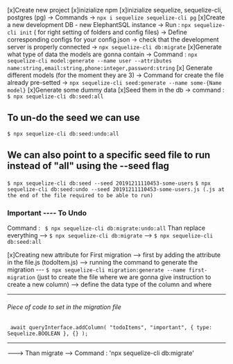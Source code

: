 [x]Create new project
[x]inizialize npm
[x]inizialize sequelize, sequelize-cli, postgres (pg)
-> Commands -> `npx i sequelize sequelize-cli pg`
[x]Create a new development DB - new ElephantSQL instance
-> Run : `npx sequelize-cli init` ( for right setting of folders and config files)
-> Define corresponding configs for your config.json
-> check that the development server is properly connected
-> `npx sequelize-cli db:migrate`
[x]Generate what type of data the models are gonna contain
-> Command : `npx sequelize-cli model:generate --name user --attributes name:string,email:string,phone:integer,password:string`
[x] Generate different models (for the moment they are 3)
-> Command for create the file already pre-setted
-> `npx sequelize-cli seed:generate --name some-{Name model}`
[x]Generate some dummy data
[x]Seed them in the db
-> command : `$ npx sequelize-cli db:seed:all`

## To un-do the seed we can use

`$ npx sequelize-cli db:seed:undo:all`

## We can also point to a specific seed file to run instead of "all" using the --seed flag

`$ npx sequelize-cli db:seed --seed 20191211110453-some-users`
`$ npx sequelize-cli db:seed:undo --seed 20191211110453-some-users.js (.js at the end of the file required to be able to run)`

### Important ---- To Undo

Command : ` $ npx sequelize-cli db:migrate:undo:all`
Than replace everything
--> `$ npx sequelize-cli db:migrate`
--> `$ npx sequelize-cli db:seed:all`

[x]Creating new attribute for First migration
--> first by adding the attribute in the file.js (todoItem.js)
--> running the command to generate the migration
--- `$ npx sequelize-cli migration:generate --name first-migration` (just to create the file where we are gonna give instruction to create a new column)
--> define the data type of the column and where

---

###### Piece of code to set in the migration file

` await queryInterface.addColumn( "todoItems", "important", { type: Sequelize.BOOLEAN }, {} );`

---

---> Than migrate --> Command : 'npx sequelize-cli db:migrate'
